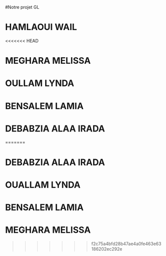 #Notre projet GL
# HAMLAOUI WAIL
<<<<<<< HEAD
# MEGHARA MELISSA
# OULLAM LYNDA
# BENSALEM LAMIA
# DEBABZIA ALAA IRADA
=======
# DEBABZIA ALAA IRADA
# OUALLAM LYNDA
# BENSALEM LAMIA
# MEGHARA MELISSA
>>>>>>> f2c75a4bfd28b47ae4a0fe463e63186202ec292e
